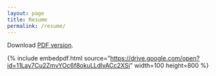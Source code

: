 ```yaml
---
layout: page
title: Resume
permalink: /resume/
---
```


Download [PDF version](https://drive.google.com/open?id=11Lay7Cu2ZmvYOc6f8okuLLdlvACc2XSi).

{% include embedpdf.html source="https://drive.google.com/open?id=11Lay7Cu2ZmvYOc6f8okuLLdlvACc2XSi" width=100 height=800 %}

